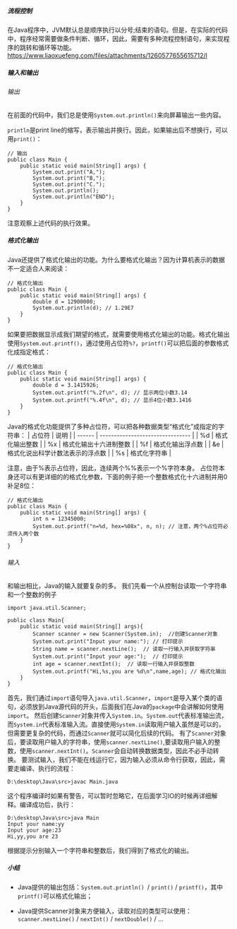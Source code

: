 ##### 流程控制
在Java程序中，JVM默认总是顺序执行以分号;结束的语句。但是，在实际的代码中，程序经常需要做条件判断、循环，因此，需要有多种流程控制语句，来实现程序的跳转和循环等功能。
https://www.liaoxuefeng.com/files/attachments/1260577655615712/l
##### 输入和输出
###### 输出
在前面的代码中，我们总是使用`System.out.println()`来向屏幕输出一些内容。

`println`是print line的缩写，表示输出并换行。因此，如果输出后不想换行，可以用`print()`：
```
// 输出
public class Main {
    public static void main(String[] args) {
        System.out.print("A,");
        System.out.print("B,");
        System.out.print("C.");
        System.out.println();
        System.out.println("END");
    }
}
```
注意观察上述代码的执行效果。

##### 格式化输出
Java还提供了格式化输出的功能。为什么要格式化输出？因为计算机表示的数据不一定适合人来阅读：
```
// 格式化输出
public class Main {
    public static void main(String[] args) {
        double d = 12900000;
        System.out.println(d); // 1.29E7
    }
}
```
如果要把数据显示成我们期望的格式，就需要使用格式化输出的功能。格式化输出使用`System.out.printf()`，通过使用占位符`%?`，`printf()`可以把后面的参数格式化成指定格式：
```
// 格式化输出
public class Main {
    public static void main(String[] args) {
        double d = 3.1415926;
        System.out.printf("%.2f\n", d); // 显示两位小数3.14
        System.out.printf("%.4f\n", d); // 显示4位小数3.1416
    }
}
```
Java的格式化功能提供了多种占位符，可以把各种数据类型“格式化”成指定的字符串：
| 占位符 | 说明                             |
| ------ | -------------------------------- |
| %d     | 格式化输出整数                   |
| %x     | 格式化输出十六进制整数           |
| %f     | 格式化输出浮点数                 |
| &e     | 格式化说出科学计数法表示的浮点数 |
| %s     | 格式化字符串                     |

注意，由于%表示占位符，因此，连续两个%%表示一个%字符本身。
占位符本身还可以有更详细的的格式化参数，下面的例子把一个整数格式化十六进制并用0补足8位：
```
// 格式化输出
public class Main {
    public static void main(String[] args) {
        int n = 12345000;
        System.out.printf("n=%d, hex=%08x", n, n); // 注意，两个%占位符必须传入两个数
    }
}
```
###### 输入
和输出相比，Java的输入就要复杂的多。
我们先看一个从控制台读取一个字符串和一个整数的例子
```
import java.util.Scanner;

public class Main{
    public static void main(String[] args){
        Scanner scanner = new Scanner(System.in);  //创建Scanner对象
        System.out.print("Input your name:"); // 打印提示
        String name = scanner.nextLine();  // 读取一行输入并获取字符串
        System.out.print("Input your age:");  // 打印提示
        int age = scanner.nextInt();  // 读取一行输入并获取整数
        System.out.printf("Hi,%s,you are %d\n",name,age); // 格式化输出
    }
}
```
首先，我们通过`import`语句导入`java.util.Scanner`，`import`是导入某个类的语句，必须放到Java源代码的开头，后面我们在Java的`package`中会讲解如何使用`import`。
然后创建`Scanner`对象并传入`System.in`。`System.out`代表标准输出流，而`System.in`代表标准输入流。直接使用`System.in`读取用户输入虽然是可以的，但需要更复杂的代码，而通过`Scanner`就可以简化后续的代码。
有了`Scanner`对象后，要读取用户输入的字符串，使用`scanner.nextLine()`,要读取用户输入的整数，使用`scanner.nextInt()`。`Scanner`会自动转换数据类型，因此不必手动转换。
要测试输入，我们不能在线运行它，因为输入必须从命令行获取，因此，需要走编译、执行的流程：
```
D:\desktop\Java\src>javac Main.java
```
这个程序编译时如果有警告，可以暂时忽略它，在后面学习IO的时候再详细解释。编译成功后，执行：
```
D:\desktop\Java\src>java Main
Input your name:yy
Input your age:23
Hi,yy,you are 23
```
根据提示分别输入一个字符串和整数后，我们得到了格式化的输出。

##### 小结
- Java提供的输出包括：`System.out.println() `/ `print()` / `printf()`，其中`printf()`可以格式化输出；

- Java提供Scanner对象来方便输入，读取对应的类型可以使用：`scanner.nextLine()` / `nextInt()` / `nextDouble()` / ...